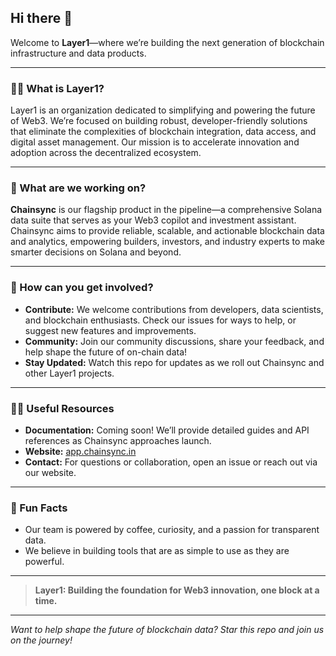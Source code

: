 ## Hi there 👋

Welcome to **Layer1**—where we’re building the next generation of blockchain infrastructure and data products.

---

### 🙋‍♂️ What is Layer1?

Layer1 is an organization dedicated to simplifying and powering the future of Web3. We’re focused on building robust, developer-friendly solutions that eliminate the complexities of blockchain integration, data access, and digital asset management. Our mission is to accelerate innovation and adoption across the decentralized ecosystem.

---

### 🚧 What are we working on?

**Chainsync** is our flagship product in the pipeline—a comprehensive Solana data suite that serves as your Web3 copilot and investment assistant. Chainsync aims to provide reliable, scalable, and actionable blockchain data and analytics, empowering builders, investors, and industry experts to make smarter decisions on Solana and beyond.

---

### 🌈 How can you get involved?

- **Contribute:** We welcome contributions from developers, data scientists, and blockchain enthusiasts. Check our issues for ways to help, or suggest new features and improvements.
- **Community:** Join our community discussions, share your feedback, and help shape the future of on-chain data!
- **Stay Updated:** Watch this repo for updates as we roll out Chainsync and other Layer1 projects.

---

### 👩‍💻 Useful Resources

- **Documentation:** Coming soon! We’ll provide detailed guides and API references as Chainsync approaches launch.
- **Website:** [app.chainsync.in](https://app.chainsync.in)
- **Contact:** For questions or collaboration, open an issue or reach out via our website.

---

### 🍿 Fun Facts

- Our team is powered by coffee, curiosity, and a passion for transparent data.
- We believe in building tools that are as simple to use as they are powerful.

---

> **Layer1: Building the foundation for Web3 innovation, one block at a time.**

---

*Want to help shape the future of blockchain data? Star this repo and join us on the journey!*
